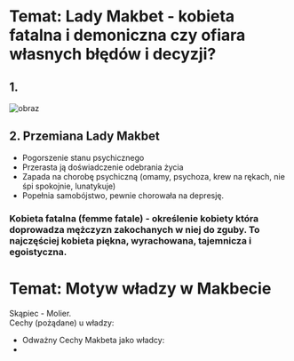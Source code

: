 
# Temat: Lady Makbet - kobieta fatalna i demoniczna czy ofiara własnych błędów i decyzji?
## 1. 
![obraz](https://github.com/user-attachments/assets/ab6bc3cf-b482-46ca-8d38-ba67d56bd2be)
## 2. Przemiana Lady Makbet
- Pogorszenie stanu psychicznego
- Przerasta ją doświadczenie odebrania życia
- Zapada na chorobę psychiczną (omamy, psychoza, krew na rękach, nie śpi spokojnie, lunatykuje)
- Popełnia samobójstwo, pewnie chorowała na depresję.
### Kobieta fatalna (femme fatale) - określenie kobiety która doprowadza mężczyzn zakochanych w niej do zguby. To najczęściej kobieta piękna, wyrachowana, tajemnicza i egoistyczna.
# Temat: Motyw władzy w Makbecie
Skąpiec - Molier.  
Cechy (pożądane) u władzy:  
- Odważny
Cechy Makbeta jako władcy:  
-
